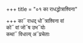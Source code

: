 +++
title = "०१ का राधद्धोत्राश्विना"

+++
का᳓ राधद् धो᳓त्राश्विना वां  
को᳓ वां जो᳓ष उभ᳓योः  
कथा᳓ विधात्य् अ᳓प्रचेताः